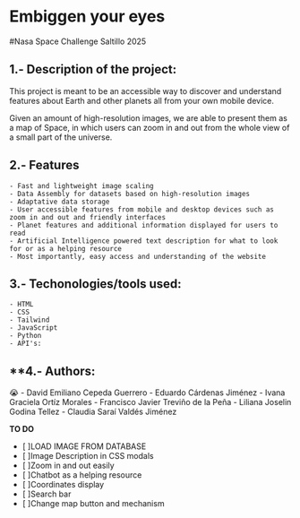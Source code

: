 # Embiggen your eyes
#Nasa Space Challenge Saltillo 2025

## **1.- Description of the project:**
This project is meant to be an accessible way to discover and understand features about Earth and other planets all from your own mobile device. 

Given an amount of high-resolution images, we are able to present them as a map of Space, in which users can zoom in and out from the whole view of a small part of the universe.

## **2.- Features**
    - Fast and lightweight image scaling
    - Data Assembly for datasets based on high-resolution images
    - Adaptative data storage
    - User accessible features from mobile and desktop devices such as zoom in and out and friendly interfaces
    - Planet features and additional information displayed for users to read
    - Artificial Intelligence powered text description for what to look for or as a helping resource
    - Most importantly, easy access and understanding of the website

## **3.- Techonologies/tools used:**
    - HTML
    - CSS
    - Tailwind
    - JavaScript
    - Python
    - API's: 

## **4.- Authors:
:sob:
    - David Emiliano Cepeda Guerrero
    - Eduardo Cárdenas Jiménez
    - Ivana Graciela Ortíz Morales
    - Francisco Javier Treviño de la Peña
    - Liliana Joselin Godina Tellez
    - Claudia Saraí Valdés Jiménez  

**TO DO**  
- [ ]LOAD IMAGE FROM DATABASE   
- [ ]Image Description in CSS modals
- [ ]Zoom in and out easily
- [ ]Chatbot as a helping resource
- [ ]Coordinates display
- [ ]Search bar
- [ ]Change map button and mechanism
